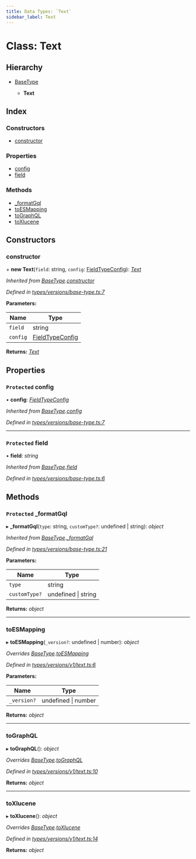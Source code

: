 ```yaml
---
title: Data Types: `Text`
sidebar_label: Text
---
```


# Class: Text

## Hierarchy

* [BaseType](basetype.md)

  * **Text**

## Index

### Constructors

* [constructor](text.md#constructor)

### Properties

* [config](text.md#protected-config)
* [field](text.md#protected-field)

### Methods

* [_formatGql](text.md#protected-_formatgql)
* [toESMapping](text.md#toesmapping)
* [toGraphQL](text.md#tographql)
* [toXlucene](text.md#toxlucene)

## Constructors

###  constructor

\+ **new Text**(`field`: string, `config`: [FieldTypeConfig](../overview.md#fieldtypeconfig)): *[Text](text.md)*

*Inherited from [BaseType](basetype.md).[constructor](basetype.md#constructor)*

*Defined in [types/versions/base-type.ts:7](https://github.com/terascope/teraslice/blob/0ae31df4/packages/data-types/src/types/versions/base-type.ts#L7)*

**Parameters:**

Name | Type |
------ | ------ |
`field` | string |
`config` | [FieldTypeConfig](../overview.md#fieldtypeconfig) |

**Returns:** *[Text](text.md)*

## Properties

### `Protected` config

• **config**: *[FieldTypeConfig](../overview.md#fieldtypeconfig)*

*Inherited from [BaseType](basetype.md).[config](basetype.md#protected-config)*

*Defined in [types/versions/base-type.ts:7](https://github.com/terascope/teraslice/blob/0ae31df4/packages/data-types/src/types/versions/base-type.ts#L7)*

___

### `Protected` field

• **field**: *string*

*Inherited from [BaseType](basetype.md).[field](basetype.md#protected-field)*

*Defined in [types/versions/base-type.ts:6](https://github.com/terascope/teraslice/blob/0ae31df4/packages/data-types/src/types/versions/base-type.ts#L6)*

## Methods

### `Protected` _formatGql

▸ **_formatGql**(`type`: string, `customType?`: undefined | string): *object*

*Inherited from [BaseType](basetype.md).[_formatGql](basetype.md#protected-_formatgql)*

*Defined in [types/versions/base-type.ts:21](https://github.com/terascope/teraslice/blob/0ae31df4/packages/data-types/src/types/versions/base-type.ts#L21)*

**Parameters:**

Name | Type |
------ | ------ |
`type` | string |
`customType?` | undefined \| string |

**Returns:** *object*

___

###  toESMapping

▸ **toESMapping**(`_version?`: undefined | number): *object*

*Overrides [BaseType](basetype.md).[toESMapping](basetype.md#abstract-toesmapping)*

*Defined in [types/versions/v1/text.ts:6](https://github.com/terascope/teraslice/blob/0ae31df4/packages/data-types/src/types/versions/v1/text.ts#L6)*

**Parameters:**

Name | Type |
------ | ------ |
`_version?` | undefined \| number |

**Returns:** *object*

___

###  toGraphQL

▸ **toGraphQL**(): *object*

*Overrides [BaseType](basetype.md).[toGraphQL](basetype.md#abstract-tographql)*

*Defined in [types/versions/v1/text.ts:10](https://github.com/terascope/teraslice/blob/0ae31df4/packages/data-types/src/types/versions/v1/text.ts#L10)*

**Returns:** *object*

___

###  toXlucene

▸ **toXlucene**(): *object*

*Overrides [BaseType](basetype.md).[toXlucene](basetype.md#abstract-toxlucene)*

*Defined in [types/versions/v1/text.ts:14](https://github.com/terascope/teraslice/blob/0ae31df4/packages/data-types/src/types/versions/v1/text.ts#L14)*

**Returns:** *object*
